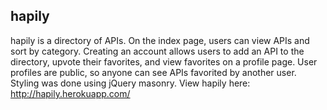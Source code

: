 <h2>hapily</h2>

hapily is a directory of APIs. On the index page, users can view APIs and sort by category. Creating an account allows users to add an API to the directory, upvote their favorites, and view favorites on a profile page. User profiles are public, so anyone can see APIs favorited by another user. Styling was done using jQuery masonry. View hapily here: http://hapily.herokuapp.com/
